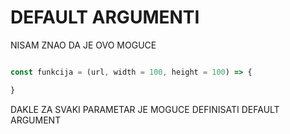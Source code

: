 # DEFAULT ARGUMENTI

NISAM ZNAO DA JE OVO MOGUCE

```javascript

const funkcija = (url, width = 100, height = 100) => {

}

```

DAKLE ZA SVAKI PARAMETAR JE MOGUCE DEFINISATI DEFAULT ARGUMENT